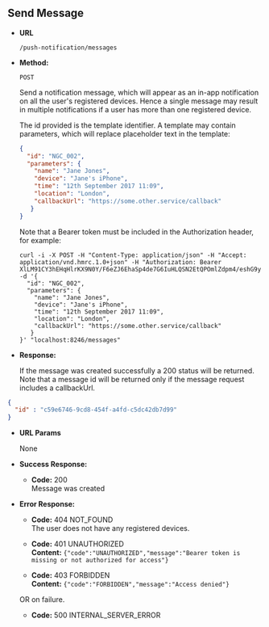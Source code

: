Send Message
----

* **URL**

  `/push-notification/messages`

* **Method:**

  `POST`

  Send a notification message, which will appear as an in-app notification on all the user's registered devices.
  Hence a single message may result in multiple notifications if a user has more than one registered device.

  The id provided is the template identifier.  A template may contain parameters, which will replace placeholder text in the template:

  ```json
  {
    "id": "NGC_002",
    "parameters": {
      "name": "Jane Jones",
      "device": "Jane's iPhone",
      "time": "12th September 2017 11:09",
      "location": "London",
      "callbackUrl": "https://some.other.service/callback"
     }
  }
  ```

  Note that a Bearer token must be included in the Authorization header, for example:

  ```
  curl -i -X POST -H "Content-Type: application/json" -H "Accept: application/vnd.hmrc.1.0+json" -H "Authorization: Bearer XlLM91CY3hEHqHlrKX9N0Y/F6eZJ6EhaSp4de7G6IuHLQSN2EtQPOmlZdpm4/eshG9yj2bxLY9bGVbbkcKBM0BKyztGq5csF60bCaqNfkPeOJvkZ5TQDDnf38fa3lhT03yxYiM08RPthxiPZtbaO8yhf65/Q7jWj5JuFl60avD01TnU/CoN5cH3wc88qbn82" -d '{
    "id": "NGC_002",
    "parameters": {
      "name": "Jane Jones",
      "device": "Jane's iPhone",
      "time": "12th September 2017 11:09",
      "location": "London",
      "callbackUrl": "https://some.other.service/callback"  
     }
  }' "localhost:8246/messages"
  ```


* **Response:**

    If the message was created successfully a 200 status will be returned. Note that a message id will be returned only if the message request includes a callbackUrl.

```json
{
  "id" : "c59e6746-9cd8-454f-a4fd-c5dc42db7d99"
}
```

*  **URL Params**

   None

* **Success Response:**
  * **Code:** 200 <br />
  Message was created
* **Error Response:**

  * **Code:** 404 NOT_FOUND <br />
  The user does not have any registered devices.

  * **Code:** 401 UNAUTHORIZED <br />
    **Content:** `{"code":"UNAUTHORIZED","message":"Bearer token is missing or not authorized for access"}`

  * **Code:** 403 FORBIDDEN <br />
    **Content:** `{"code":"FORBIDDEN","message":"Access denied"}`

  OR on failure.

  * **Code:** 500 INTERNAL_SERVER_ERROR <br />
